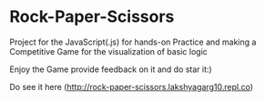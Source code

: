 # Rock-Paper-Scissors

Project for the JavaScript(.js) for hands-on Practice and making a Competitive Game for the visualization of basic logic


Enjoy the Game provide feedback on it and do star it:)

Do see it here (http://rock-paper-scissors.lakshyagarg10.repl.co)

